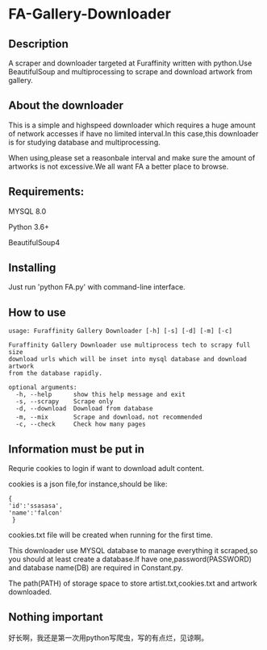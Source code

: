 # FA-Gallery-Downloader
## Description
A scraper and downloader targeted at Furaffinity written with python.Use BeautifulSoup and multiprocessing to scrape and download artwork from gallery.

## About the downloader
This is a simple and highspeed downloader which requires a huge amount of network accesses if have no limited interval.In this case,this downloader is for studying database and multiprocessing.

When using,please set a reasonbale interval and make sure the amount of artworks is not excessive.We all want FA a better place to browse.

## Requirements:
MYSQL 8.0

Python 3.6+

BeautifulSoup4

## Installing
Just run 'python FA.py' with command-line interface.

## How to use
```
usage: Furaffinity Gallery Downloader [-h] [-s] [-d] [-m] [-c]

Furaffinity Gallery Downloader use multiprocess tech to scrapy full size
download urls which will be inset into mysql database and download artwork
from the database rapidly.

optional arguments:
  -h, --help      show this help message and exit
  -s, --scrapy    Scrape only
  -d, --download  Download from database
  -m, --mix       Scrape and download，not recommended
  -c, --check     Check how many pages
  ```

## Information must be put in
Requrie cookies to login if want to download adult content.

cookies is a json file,for instance,should be like:
```
{
'id':'ssasasa',
'name':'falcon'
 }
 ```
 
 cookies.txt file will be created when running for the first time.
 
 This downloader use MYSQL database to manage everything it scraped,so you should at least create a database.If have one,password(PASSWORD) and database name(DB) are required in Constant.py.
 
 The path(PATH) of storage space to store artist.txt,cookies.txt and artwork downloaded.

## Nothing important
好长啊，我还是第一次用python写爬虫，写的有点烂，见谅啊。
